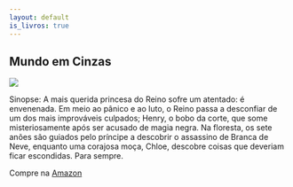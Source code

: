```yaml
---
layout: default
is_livros: true
---
```


## Mundo em Cinzas

<img class="profile-picture" src="cover.jpg">

Sinopse: A mais querida princesa do Reino sofre um atentado: é envenenada. Em meio ao pânico e ao luto, o Reino passa a desconfiar de um dos mais improváveis culpados; Henry, o bobo da corte, que some misteriosamente após ser acusado de magia negra. Na floresta, os sete anões são guiados pelo príncipe a descobrir o assassino de Branca de Neve, enquanto uma corajosa moça, Chloe, descobre coisas que deveriam ficar escondidas. Para sempre.

Compre na [Amazon](https://www.amazon.com.br/Mundo-Cinzas-releitura-Branca-Neve-ebook/dp/B01N044GM6)

